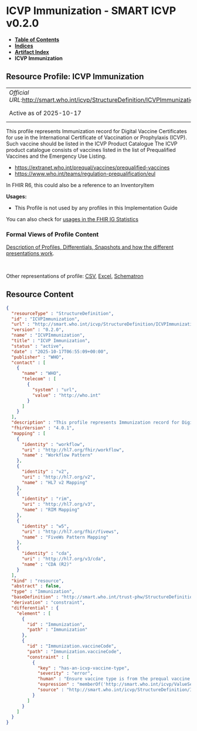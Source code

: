 # ICVP Immunization - SMART ICVP v0.2.0

* [**Table of Contents**](toc.md)
* [**Indices**](indices.md)
* [**Artifact Index**](artifacts.md)
* **ICVP Immunization**

## Resource Profile: ICVP Immunization 

| | |
| :--- | :--- |
| *Official URL*:http://smart.who.int/icvp/StructureDefinition/ICVPImmunization | *Version*:0.2.0 |
| Active as of 2025-10-17 | *Computable Name*:ICVPImmunization |

 
This profile represents Immunization record for Digital Vaccine Certificates for use in the International Certificate of Vaccination or Prophylaxis (ICVP). Such vaccine should be listed in the ICVP Product Catalogue 
The ICVP product catalogue consists of vaccines listed in the list of Prequalified Vaccines and the Emergency Use Listing. 
* https://extranet.who.int/prequal/vaccines/prequalified-vaccines
* https://www.who.int/teams/regulation-prequalification/eul
 
In FHIR R6, this could also be a reference to an InventoryItem 

**Usages:**

* This Profile is not used by any profiles in this Implementation Guide

You can also check for [usages in the FHIR IG Statistics](https://packages2.fhir.org/xig/smart.who.int.icvp|current/StructureDefinition/ICVPImmunization)

### Formal Views of Profile Content

 [Description of Profiles, Differentials, Snapshots and how the different presentations work](http://build.fhir.org/ig/FHIR/ig-guidance/readingIgs.html#structure-definitions). 

 

Other representations of profile: [CSV](StructureDefinition-ICVPImmunization.csv), [Excel](StructureDefinition-ICVPImmunization.xlsx), [Schematron](StructureDefinition-ICVPImmunization.sch) 



## Resource Content

```json
{
  "resourceType" : "StructureDefinition",
  "id" : "ICVPImmunization",
  "url" : "http://smart.who.int/icvp/StructureDefinition/ICVPImmunization",
  "version" : "0.2.0",
  "name" : "ICVPImmunization",
  "title" : "ICVP Immunization",
  "status" : "active",
  "date" : "2025-10-17T06:55:09+00:00",
  "publisher" : "WHO",
  "contact" : [
    {
      "name" : "WHO",
      "telecom" : [
        {
          "system" : "url",
          "value" : "http://who.int"
        }
      ]
    }
  ],
  "description" : "This profile represents Immunization record for Digital Vaccine Certificates for use in the International Certificate of Vaccination or Prophylaxis (ICVP).  Such vaccine should be listed in the ICVP Product Catalogue\n\nThe ICVP product catalogue consists of vaccines listed in the list of Prequalified Vaccines and the Emergency Use Listing.\n - https://extranet.who.int/prequal/vaccines/prequalified-vaccines\n - https://www.who.int/teams/regulation-prequalification/eul\n\nIn FHIR R6, this could also be a reference to an InventoryItem\n",
  "fhirVersion" : "4.0.1",
  "mapping" : [
    {
      "identity" : "workflow",
      "uri" : "http://hl7.org/fhir/workflow",
      "name" : "Workflow Pattern"
    },
    {
      "identity" : "v2",
      "uri" : "http://hl7.org/v2",
      "name" : "HL7 v2 Mapping"
    },
    {
      "identity" : "rim",
      "uri" : "http://hl7.org/v3",
      "name" : "RIM Mapping"
    },
    {
      "identity" : "w5",
      "uri" : "http://hl7.org/fhir/fivews",
      "name" : "FiveWs Pattern Mapping"
    },
    {
      "identity" : "cda",
      "uri" : "http://hl7.org/v3/cda",
      "name" : "CDA (R2)"
    }
  ],
  "kind" : "resource",
  "abstract" : false,
  "type" : "Immunization",
  "baseDefinition" : "http://smart.who.int/trust-phw/StructureDefinition/DVCImmunization",
  "derivation" : "constraint",
  "differential" : {
    "element" : [
      {
        "id" : "Immunization",
        "path" : "Immunization"
      },
      {
        "id" : "Immunization.vaccineCode",
        "path" : "Immunization.vaccineCode",
        "constraint" : [
          {
            "key" : "has-an-icvp-vaccine-type",
            "severity" : "error",
            "human" : "Ensure vaccine type is from the prequal vaccine database for ICVP vaccines",
            "expression" : "memberOf('http://smart.who.int/icvp/ValueSet/ICVPVaccineType')",
            "source" : "http://smart.who.int/icvp/StructureDefinition/ICVPImmunization"
          }
        ]
      }
    ]
  }
}

```
